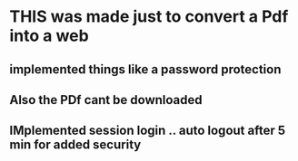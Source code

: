 # THIS was made just to convert a Pdf into a web 

## implemented things like a password protection 

## Also the PDf cant be downloaded 

## IMplemented session login .. auto logout after 5 min for added security
